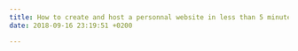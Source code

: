 ```yaml
---
title: How to create and host a personnal website in less than 5 minutes
date: 2018-09-16 23:19:51 +0200

---
```

